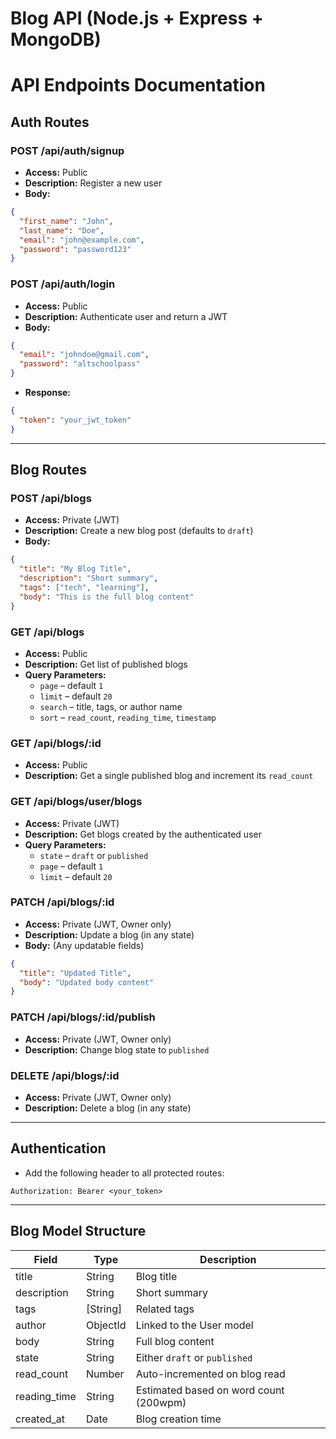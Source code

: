 # Blog API (Node.js + Express + MongoDB)


# API Endpoints Documentation

## Auth Routes

### POST /api/auth/signup
- **Access:** Public  
- **Description:** Register a new user  
- **Body:**
```json
{
  "first_name": "John",
  "last_name": "Doe",
  "email": "john@example.com",
  "password": "password123"
}
```

### POST /api/auth/login
- **Access:** Public  
- **Description:** Authenticate user and return a JWT  
- **Body:**
```json
{
  "email": "johndoe@gmail.com",
  "password": "altschoolpass"
}
```
- **Response:**
```json
{
  "token": "your_jwt_token"
}
```

---

## Blog Routes

### POST /api/blogs
- **Access:** Private (JWT)  
- **Description:** Create a new blog post (defaults to `draft`)  
- **Body:**
```json
{
  "title": "My Blog Title",
  "description": "Short summary",
  "tags": ["tech", "learning"],
  "body": "This is the full blog content"
}
```

### GET /api/blogs
- **Access:** Public  
- **Description:** Get list of published blogs  
- **Query Parameters:**
  - `page` – default `1`
  - `limit` – default `20`
  - `search` – title, tags, or author name
  - `sort` – `read_count`, `reading_time`, `timestamp`

### GET /api/blogs/:id
- **Access:** Public  
- **Description:** Get a single published blog and increment its `read_count`

### GET /api/blogs/user/blogs
- **Access:** Private (JWT)  
- **Description:** Get blogs created by the authenticated user  
- **Query Parameters:**
  - `state` – `draft` or `published`
  - `page` – default `1`
  - `limit` – default `20`

### PATCH /api/blogs/:id
- **Access:** Private (JWT, Owner only)  
- **Description:** Update a blog (in any state)  
- **Body:** (Any updatable fields)
```json
{
  "title": "Updated Title",
  "body": "Updated body content"
}
```

### PATCH /api/blogs/:id/publish
- **Access:** Private (JWT, Owner only)  
- **Description:** Change blog state to `published`

### DELETE /api/blogs/:id
- **Access:** Private (JWT, Owner only)  
- **Description:** Delete a blog (in any state)

---

## Authentication

- Add the following header to all protected routes:

```http
Authorization: Bearer <your_token>
```

---

## Blog Model Structure

| Field         | Type     | Description                           |
|---------------|----------|---------------------------------------|
| title         | String   | Blog title                            |
| description   | String   | Short summary                         |
| tags          | [String] | Related tags                          |
| author        | ObjectId | Linked to the User model              |
| body          | String   | Full blog content                     |
| state         | String   | Either `draft` or `published`         |
| read_count    | Number   | Auto-incremented on blog read         |
| reading_time  | String   | Estimated based on word count (200wpm)|
| created_at    | Date     | Blog creation time                    |

